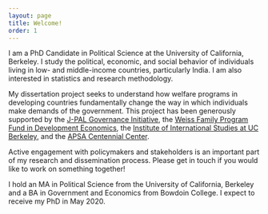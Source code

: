 ```yaml
---
layout: page
title: Welcome!
order: 1
---
```


<!-- Global site tag (gtag.js) - Google Analytics -->
<script async src="https://www.googletagmanager.com/gtag/js?id=UA-111923831-1"></script>
<script>
  window.dataLayer = window.dataLayer || [];
  function gtag(){dataLayer.push(arguments);}
  gtag('js', new Date());

  gtag('config', 'UA-111923831-1');
</script>





I am a PhD Candidate in Political Science at the University of California, Berkeley. I study the political, economic, and social behavior of individuals living in low- and middle-income countries, particularly India. I am also interested in statistics and research methodology.

My dissertation project seeks to understand how welfare programs in developing countries fundamentally change the way in which individuals make demands of the government. This project has been generously supported by the [J-PAL Governance Initiative](https://www.povertyactionlab.org/GI), the [Weiss Family Program Fund in Development Economics](https://projects.iq.harvard.edu/wfrde), the [Institute of International Studies at UC Berkeley](https://iis.berkeley.edu), and the [APSA Centennial Center](https://connect.apsanet.org/centennialcenter/).

Active engagement with policymakers and stakeholders is an important part of my research and dissemination process. Please get in touch if you would like to work on something together!

I hold an MA in Political Science from the University of California, Berkeley and a BA in Government and Economics from Bowdoin College. I expect to receive my PhD in May 2020. 


